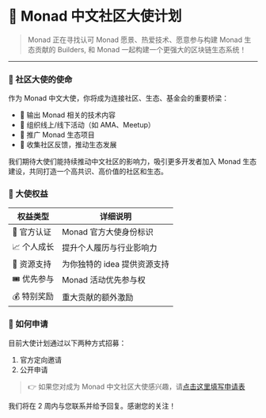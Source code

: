 # 🌟 Monad 中文社区大使计划

> Monad 正在寻找认可 Monad 愿景、热爱技术、愿意参与构建 Monad 生态贡献的 Builders, 和 Monad 一起构建一个更强大的区块链生态系统！

---

### 🎯 社区大使的使命

作为 Monad 中文大使，你将成为连接社区、生态、基金会的重要桥梁：

- 📝 输出 Monad 相关的技术内容
- 🎤 组织线上/线下活动（如 AMA、Meetup）
- 🚀 推广 Monad 生态项目
- 📢 收集社区反馈，推动生态发展

我们期待大使们能持续推动中文社区的影响力，吸引更多开发者加入 Monad 生态建设，共同打造一个高共识、高价值的社区和生态。

### 🎁 大使权益

| 权益类型 | 详细说明 |
|---------|---------|
| 🏅 官方认证 | Monad 官方大使身份标识 |
| 📈 个人成长 | 提升个人履历与行业影响力 |
| 🤝 资源支持 | 为你独特的 idea 提供资源支持 |
| 🎟️ 优先参与 | Monad 活动优先参与权 |
| 💰 特别奖励 | 重大贡献的额外激励 |

### 📮 如何申请

目前大使计划通过以下两种方式招募：
1. 官方定向邀请
2. 公开申请

> 👉 如果您对成为 Monad 中文社区大使感兴趣，请[点击这里填写申请表](https://forms.gle/ufPq4kpMKv41dyvN9)

我们将在 2 周内与您联系并给予回复。感谢您的关注！
